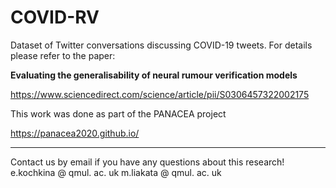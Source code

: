 # COVID-RV
Dataset of Twitter conversations discussing COVID-19 tweets. For details please refer to the paper: 

**Evaluating the generalisability of neural rumour verification models** 

https://www.sciencedirect.com/science/article/pii/S0306457322002175

This work was done as part of the PANACEA project

https://panacea2020.github.io/

--------------

Contact us by email if you have any questions about this research!
e.kochkina @ qmul. ac. uk 
m.liakata @ qmul. ac. uk
